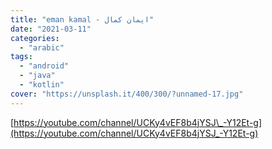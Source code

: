 ```yaml
---
title: "eman kamal - ايمان كمال"
date: "2021-03-11"
categories:
  - "arabic"
tags:
  - "android"
  - "java"
  - "kotlin"
cover: "https://unsplash.it/400/300/?unnamed-17.jpg"
---
```


[https://youtube.com/channel/UCKy4vEF8b4jYSJ\_-Y12Et-g](https://youtube.com/channel/UCKy4vEF8b4jYSJ_-Y12Et-g)
